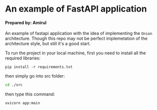 # An example of FastAPI application
#### Prepared by: Amirul
An example of fastapi application with the idea of implementing the `Onion` architecture. Though this repo may not be perfect implemetation of the architecture style, but still it's a good start.

To run the project in your local machine, first you need to install all the required libraries:

```
pip install -r requirements.txt
```


then simply go into src folder:
```bash
cd ./src
```

then type this command:
```bash
uvicorn app:main
```
